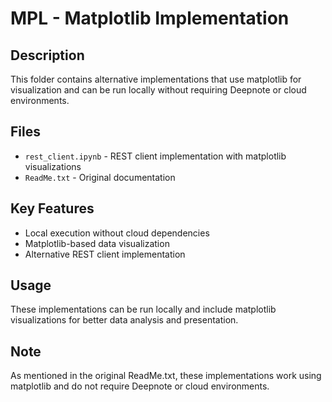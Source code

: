 # MPL - Matplotlib Implementation

## Description
This folder contains alternative implementations that use matplotlib for visualization and can be run locally without requiring Deepnote or cloud environments.

## Files
- `rest_client.ipynb` - REST client implementation with matplotlib visualizations
- `ReadMe.txt` - Original documentation

## Key Features
- Local execution without cloud dependencies
- Matplotlib-based data visualization
- Alternative REST client implementation

## Usage
These implementations can be run locally and include matplotlib visualizations for better data analysis and presentation.

## Note
As mentioned in the original ReadMe.txt, these implementations work using matplotlib and do not require Deepnote or cloud environments.
